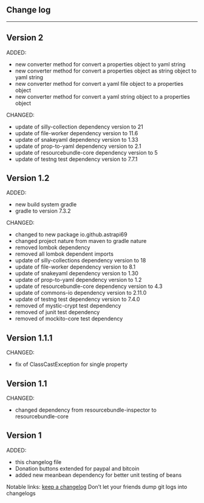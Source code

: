 ## Change log
----------------------

Version 2
-------------

ADDED:

- new converter method for convert a properties object to yaml string
- new converter method for convert a properties object as string object to yaml string
- new converter method for convert a yaml file object to a properties object
- new converter method for convert a yaml string object to a properties object

CHANGED:

- update of silly-collection dependency version to 21
- update of file-worker dependency version to 11.6
- update of snakeyaml dependency version to 1.33
- update of prop-to-yaml dependency version to 2.1
- update of resourcebundle-core dependency version to 5
- update of testng test dependency version to 7.7.1

Version 1.2
-------------

ADDED:

- new build system gradle
- gradle to version 7.3.2


CHANGED:

- changed to new package io.github.astrapi69
- changed project nature from maven to gradle nature
- removed lombok dependency
- removed all lombok dependent imports
- update of silly-collections dependency version to 18
- update of file-worker dependency version to 8.1
- update of snakeyaml dependency version to 1.30
- update of prop-to-yaml dependency version to 1.2
- update of resourcebundle-core dependency version to 4.3
- update of commons-io dependency version to 2.11.0
- update of testng test dependency version to 7.4.0
- removed of mystic-crypt test dependency
- removed of junit test dependency
- removed of mockito-core test dependency

Version 1.1.1
-------------

CHANGED:

- fix of ClassCastException for single property

Version 1.1
-------------

CHANGED:

- changed dependency from resourcebundle-inspector to resourcebundle-core

Version 1
-------------

ADDED:

- this changelog file
- Donation buttons extended for paypal and bitcoin
- added new meanbean dependency for better unit testing of beans

Notable links:
[keep a changelog](http://keepachangelog.com/en/1.0.0/) Don’t let your friends dump git logs into changelogs
